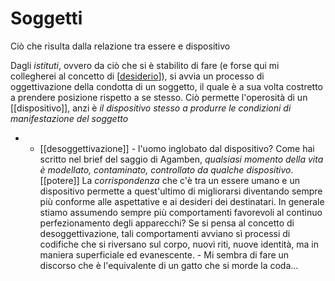 # Soggetti

Ciò che risulta dalla relazione tra essere e dispositivo

Dagli *istituti*, ovvero da ciò che si è stabilito di fare (e forse qui mi collegherei al concetto di [[desiderio]]), si avvia un processo di oggettivazione della condotta di un soggetto, il quale è a sua volta costretto a prendere posizione rispetto a se stesso. Ciò permette l'operosità di un [[dispositivo]], anzi è *il dispositivo stesso a produrre le condizioni di manifestazione del soggetto*
* * [[desoggettivazione]] - l'uomo inglobato dal dispositivo? Come hai scritto nel brief del saggio di Agamben, 
*qualsiasi momento della vita è modellato, contaminato, controllato da qualche dispositivo*. [[potere]] 
La *corrispondenza* che c'è tra un essere umano e un dispositivo permette a quest'ultimo di migliorarsi diventando sempre più conforme alle aspettative e ai desideri dei destinatari.
   In generale stiamo assumendo sempre più comportamenti favorevoli al continuo perfezionamento degli apparecchi? Se si pensa al concetto di desoggettivazione, tali comportamenti avviano sì processi di codifiche che si riversano sul corpo, nuovi riti, nuove identità, ma in maniera superficiale ed evanescente. - Mi sembra di fare un discorso che è l'equivalente di un gatto che si morde la coda...

[//begin]: # "Autogenerated link references for markdown compatibility"
[desiderio]: desiderio "Desiderio"
[//end]: # "Autogenerated link references"